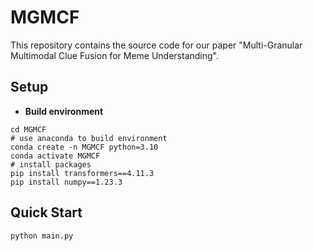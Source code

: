 # MGMCF

This repository contains the source code for our paper "Multi-Granular Multimodal Clue Fusion for Meme Understanding". 

## Setup
- **Build environment**
```
cd MGMCF
# use anaconda to build environment 
conda create -n MGMCF python=3.10
conda activate MGMCF
# install packages
pip install transformers==4.11.3
pip install numpy==1.23.3
```

## Quick Start

```
python main.py
```
